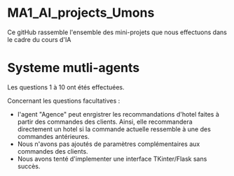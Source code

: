 # MA1_AI_projects_Umons
Ce gitHub rassemble l'ensemble des mini-projets que nous effectuons dans le cadre du cours d'IA


# Systeme mutli-agents
Les questions 1 à 10 ont étés effectuées.

Concernant les questions facultatives : 
- l'agent "Agence" peut enrgistrer les recommandations d'hotel faites à partir des commandes des clients. Ainsi, elle recommandera directement un hotel si la commande actuelle ressemble à une des commandes antérieures.
- Nous n'avons pas ajoutés de paramètres complémentaires aux commandes des clients.
- Nous avons tenté d'implementer une interface TKinter/Flask sans succès. 
